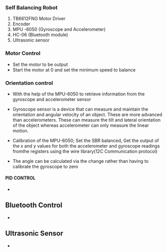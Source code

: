 ### Self Balancing Robot 

1. TB6612FNG Motor Driver
2. Encoder
3. MPU -6050 (Gyroscope and Accelerometer)
4. HC-06 (Bluetooth module)
5. Ultrasonic sensor



### Motor Control
- Set the motor to be output 
- Start the motor at 0 and set the minimum speed to balance

### Orientation control
- With the help of the MPU-6050 to retrieve information from the gyroscope and accelerometer sensor
- Gyroscope sensor is a device that can measure and maintain the orientation and angular velocity of an object. These are more advanced than accelerometers. These can measure the tilt and lateral orientation of the object whereas accelerometer can only measure the linear motion.

- Calibration of the MPU-6050; Set the SBR balanced, Get the output of the x and y values for both the accelerometer and gyroscope readings fromthe registers using the wire library(12C Communication protocol)
- The angle can be calculated via the change rather than having to calibrate the gyroscope to zero

#### PID CONTROL
- 


## Bluetooth Control
- 

## Ultrasonic Sensor 
- 

